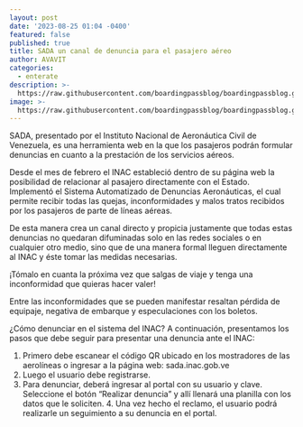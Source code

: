 ```yaml
---
layout: post
date: '2023-08-25 01:04 -0400'
featured: false
published: true
title: SADA un canal de denuncia para el pasajero aéreo
author: AVAVIT
categories:
  - enterate
description: >-
  https://raw.githubusercontent.com/boardingpassblog/boardingpassblog.github.io/main/assets/images/Viajero%20Molesto.png
image: >-
  https://raw.githubusercontent.com/boardingpassblog/boardingpassblog.github.io/main/assets/images/Viajero%20Molesto.png
---
```


SADA, presentado por el Instituto Nacional de Aeronáutica Civil de Venezuela, es una herramienta web en la que los pasajeros podrán formular denuncias en cuanto a la prestación de los servicios aéreos. 

Desde el mes de febrero el INAC estableció dentro de su página web la posibilidad de relacionar al pasajero directamente con el Estado. Implementó el Sistema Automatizado de Denuncias Aeronáuticas, el cual permite recibir todas las quejas, inconformidades y malos tratos recibidos por los pasajeros de parte de líneas aéreas. 

De esta manera crea un canal directo y propicia justamente que todas estas denuncias no quedaran difuminadas solo en las redes sociales o en cualquier otro medio, sino que de una manera formal lleguen directamente al INAC y éste tomar las medidas necesarias. 

¡Tómalo en cuanta la próxima vez que salgas de viaje y tenga una inconformidad que quieras hacer valer! 

Entre las inconformidades que se pueden manifestar resaltan pérdida de equipaje, negativa de embarque y especulaciones con los boletos. 

¿Cómo denunciar en el sistema del INAC? 
A continuación, presentamos los pasos que debe seguir para presentar una denuncia ante el INAC: 

1.	Primero debe escanear el código QR ubicado en los mostradores de las aerolíneas o ingresar a la página web: sada.inac.gob.ve 
2.	Luego el usuario debe registrarse. 
3.	Para denunciar, deberá ingresar al portal con su usuario y clave. Seleccione el botón “Realizar denuncia” y allí llenará una planilla con los datos que le soliciten. 4.	Una vez hecho el reclamo, el usuario podrá realizarle un seguimiento a su denuncia en el portal.
